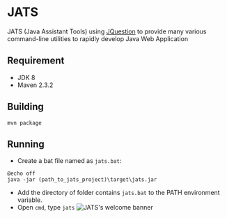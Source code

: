 # JATS
JATS (Java Assistant Tools) using [JQuestion](https://github.com/dinhtienloc/jquestion) to provide many various command-line utilities to rapidly develop Java Web Application

## Requirement
* JDK 8
* Maven 2.3.2

## Building
```
mvn package
```

## Running
* Create a bat file named as `jats.bat`:
```
@echo off
java -jar (path_to_jats_project)\target\jats.jar
```

* Add the directory of folder contains `jats.bat` to the PATH environment variable.
* Open `cmd`, type `jats`
![JATS's welcome banner](https://i.imgur.com/nEJJMcm.png)
